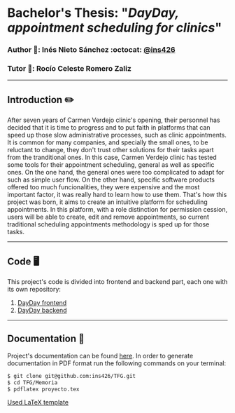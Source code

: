 # Bachelor's Thesis: "*DayDay, appointment scheduling for clinics*"

### Author :bust_in_silhouette:: Inés Nieto Sánchez :octocat: [@ins426](https://github.com/ins426)
### Tutor :bust_in_silhouette:: Rocío Celeste Romero Zaliz
___
## Introduction ✏️
After seven years of Carmen Verdejo clinic's opening, their personnel has decided that it is time to progress and to put faith in platforms that can speed up those slow administrative processes, such as clinic appointments. It is common for many companies, and specially the small ones, to be reluctant to change, they don't trust other solutions for their tasks apart from the tranditional ones. In this case, Carmen Verdejo clinic has tested some tools for their appointment scheduling, general as well as specific ones. On the one hand, the general ones were too complicated to adapt for such as simple user flow. On the other hand, specific software products offered too much funcionalities, they were expensive and the most important factor, it was really hard to learn how to use them. That's how this project was born, it aims to create an intuitive platform for scheduling appointments. In this platform, with a role distinction for permission cession, users will be able to create, edit and remove appointments, so current traditional scheduling appointments methodology is sped up for those tasks.
___
## Code 🖥️
This project's code is divided into frontend and backend part, each one with its own repository:
1. [DayDay frontend](https://github.com/ins426/TFG-frontend)
2. [DayDay backend](https://github.com/ins426/TFG-backend)
___
## Documentation 📖
Project's documentation can be found [here](https://github.com/ins426/TFG/tree/main/Memoria). In order to generate documentation in PDF format run the following commands on your terminal:
```bash
$ git clone git@github.com:ins426/TFG.git
$ cd TFG/Memoria
$ pdflatex proyecto.tex
```
[Used LaTeX template](https://github.com/JJ/plantilla-TFG-ETSIIT)
